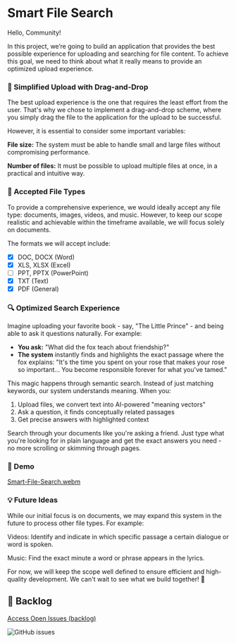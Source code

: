 # Smart File Search

Hello, Community!

In this project, we’re going to build an application that provides the best possible experience for uploading and searching for file content. To achieve this goal, we need to think about what it really means to provide an optimized upload experience.

### 🚀 Simplified Upload with Drag-and-Drop

The best upload experience is the one that requires the least effort from the user. That's why we chose to implement a drag-and-drop scheme, where you simply drag the file to the application for the upload to be successful.

However, it is essential to consider some important variables:

**File size:** The system must be able to handle small and large files without compromising performance.

**Number of files:** It must be possible to upload multiple files at once, in a practical and intuitive way.

### 📄 Accepted File Types

To provide a comprehensive experience, we would ideally accept any file type: documents, images, videos, and music. However, to keep our scope realistic and achievable within the timeframe available, we will focus solely on documents.

The formats we will accept include:

- [x] DOC, DOCX (Word)
- [x] XLS, XLSX (Excel)
- [ ] PPT, PPTX (PowerPoint)
- [x] TXT (Text)
- [x] PDF (General)

### 🔍 Optimized Search Experience

Imagine uploading your favorite book - say, "The Little Prince" - and being able to ask it questions naturally. For example:

 - **You ask:** "What did the fox teach about friendship?"
 - **The system** instantly finds and highlights the exact passage where the fox explains: "It's the time you spent on your rose that makes your rose so important... You become responsible forever for what you've tamed."

This magic happens through semantic search. Instead of just matching keywords, our system understands meaning. When you:

1. Upload files, we convert text into AI-powered "meaning vectors"
2. Ask a question, it finds conceptually related passages
3. Get precise answers with highlighted context

Search through your documents like you're asking a friend. Just type what you're looking for in plain language and get the exact answers you need - no more scrolling or skimming through pages.

### 🎥 Demo
[Smart-File-Search.webm](https://github.com/user-attachments/assets/6120fd4f-9d75-4368-92c5-bf42e9ac0095)


### 💡 Future Ideas

While our initial focus is on documents, we may expand this system in the future to process other file types. For example:

Videos: Identify and indicate in which specific passage a certain dialogue or word is spoken.

Music: Find the exact minute a word or phrase appears in the lyrics.

For now, we will keep the scope well defined to ensure efficient and high-quality development. We can't wait to see what we build together! 🚀

## 🚧 Backlog

[Access Open Issues (backlog)](https://github.com/feliperooke/smart-file-search/issues)

![GitHub issues](https://img.shields.io/github/issues/feliperooke/smart-file-search?label=Backlog)



